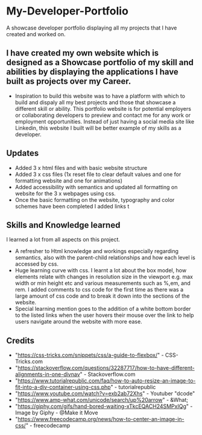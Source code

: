 # My-Developer-Portfolio
A showcase developer portfolio displaying all my projects that I have created and worked on.

## I have created my own website which is designed as a Showcase portfolio of my skill and abilities by displaying the applications I have built as projects over my Career.

- Inspiration to build this website was to have a platform with which to build and dispaly all my best projects and those that showcase a different skill or ability. This portfolio website is for potential employers or collaborating developers to preview and contact me for any work or employment opportunities. Instead of just having a social media site like Linkedin, this website I built will be better example of my skills as a developer.

## Updates

-   Added 3 x html files and with basic website structure
-   Added 3 x css files (1x reset file to clear default values and one for formatting website and one for animations)
-   Added accessibility with semantics and updated all formatting on website for the 3 x webpages using css.
-   Once the basic formatting on the website, typography and color schemes have been completed I added links t

## Skills and Knowledge learned

I learned a lot from all aspects on this project.
- A refresher to Html knowledge and workings especially regarding semantics, also with the parent-child relationships and how each level is accessed by css.
- Huge learning curve with css. I learnt a lot about the box model, how elements relate with changes in resolution size in the viewport e.g. max width or min height etc and various measurements such as %,em, and rem. I added comments to css code for the first time as there was a large amount of css code and to break it down into the sections of the website.
- Special learning mention goes to the addition of a white bottom border to the listed links when the user hovers their mouse over the link to help users navigate around the website with more ease.

## Credits
 - "https://css-tricks.com/snippets/css/a-guide-to-flexbox/" - CSS-Tricks.com
 - "https://stackoverflow.com/questions/32287717/how-to-have-different-alignments-in-one-divnav" - Stackoverflow.com
 - "https://www.tutorialrepublic.com/faq/how-to-auto-resize-an-image-to-fit-into-a-div-container-using-css.php" - tutorialrepublic
 - "https://www.youtube.com/watch?v=exb2ab72Xhs" - Youtuber "dcode"
 - "https://www.amp-what.com/unicode/search/up%20arrow" - &What;
 - "https://giphy.com/gifs/hand-bored-waiting-xTkcEQACH24SMPxIQg" - Image by Giphy - @Make it Move
 - "https://www.freecodecamp.org/news/how-to-center-an-image-in-css/" - freecodecamp